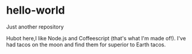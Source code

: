 # hello-world
Just another repository

Hubot here,I like Node.js and Coffeescript (that's what I'm made of!).
I've had tacos on the moon and find them for superior to Earth tacos.
